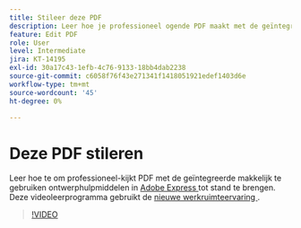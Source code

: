 ```yaml
---
title: Stileer deze PDF
description: Leer hoe je professioneel ogende PDF maakt met de geïntegreerde, gebruiksvriendelijke ontwerptools in Adobe Express
feature: Edit PDF
role: User
level: Intermediate
jira: KT-14195
exl-id: 30a17c43-1efb-4c76-9133-18bb4dab2238
source-git-commit: c6058f76f43e271341f1418051921edef1403d6e
workflow-type: tm+mt
source-wordcount: '45'
ht-degree: 0%

---
```


# Deze PDF stileren

Leer hoe te om professioneel-kijkt PDF met de geïntegreerde makkelijk te gebruiken ontwerphulpmiddelen in [ Adobe Express ](https://express.adobe.com) tot stand te brengen. Deze videoleerprogramma gebruikt de [ nieuwe werkruimteervaring ](new-workspace.md).

>[!VIDEO](https://video.tv.adobe.com/v/3425137?quality=12&learn=on&hidetitle=true)
